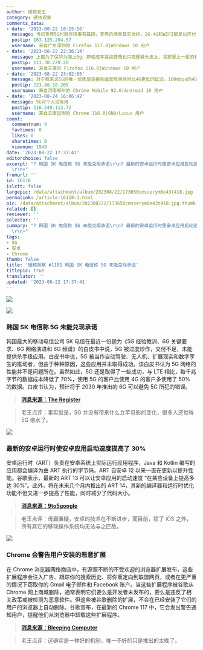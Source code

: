 ```yaml
---
author: 硬核老王
category: 硬核观察
comments_data:
- date: '2023-08-22 18:15:56'
  message: 当初宣传5G时就觉得事有蹊跷，宣传的场景其实光纤，2G-4G和WIFI都足以应付，强上5G只是徒增成本，真正需要5G的场景少之又少，不过当时发表的任何异议都会被一群乌合之众攻击，事实证明当初看衰5G是对的。
  postip: 163.125.204.57
  username: 来自广东深圳的 Firefox 117.0|Windows 10 用户
- date: '2023-08-22 22:36:14'
  message: 上面为了保华为强上5g，即使成本高运营商也只能硬着头皮上，我家里上一辈的科技盲劝都劝不听，天天赢麻了，一定要去用5g
  postip: 111.30.229.20
  username: 来自天津的 Firefox 116.0|Windows 10 用户
- date: '2023-08-22 23:02:05'
  message: 对于我来说5G的唯一优势是连接到运营商网络时比4G更低的延迟。100mbps的4G已经足够普通人使用了，可是实际速度根本达不到百兆，因为中国运营商用更高的覆盖率换取了更差的性能。
  postip: 223.88.18.205
  username: 来自河南郑州的 Chrome Mobile 92.0|Android 10 用户
- date: '2023-08-24 16:06:42'
  message: 5G对个人没有用
  postip: 116.249.112.72
  username: 来自云南昆明的 Chrome 116.0|GNU/Linux 用户
count:
  commentnum: 4
  favtimes: 0
  likes: 0
  sharetimes: 0
  viewnum: 1948
date: '2023-08-22 17:37:41'
editorchoice: false
excerpt: "? 韩国 SK 电信称 5G 未能兑现承诺\r\n? 最新的安卓运行时使安卓应用启动速度提高了 30%\r\n? Chrome 会警告用户安装的恶意扩展\r\n»
  \r\n»"
fromurl: ''
id: 16118
islctt: false
largepic: /data/attachment/album/202308/22/173650cmsserym0e43t418.jpg
permalink: /article-16118-1.html
pic: /data/attachment/album/202308/22/173650cmsserym0e43t418.jpg.thumb.jpg
related: []
reviewer: ''
selector: ''
summary: "? 韩国 SK 电信称 5G 未能兑现承诺\r\n? 最新的安卓运行时使安卓应用启动速度提高了 30%\r\n? Chrome 会警告用户安装的恶意扩展\r\n»
  \r\n»"
tags:
- 5G
- 安卓
- Chrome
thumb: false
title: '硬核观察 #1101 韩国 SK 电信称 5G 未能兑现承诺'
titlepic: true
translator: ''
updated: '2023-08-22 17:37:41'
---
```


![](/data/attachment/album/202308/22/173650cmsserym0e43t418.jpg)


![](/data/attachment/album/202308/22/173659fyq2c9la2qfye22a.jpg)


### 韩国 SK 电信称 5G 未能兑现承诺


韩国最大的移动电信公司 SK 电信在最近一份题为《5G 经验教训、6G 关键要求、6G 网络演进和 6G 频谱》的白皮书中说，5G 被过度炒作，交付不足，未能提供杀手级应用。白皮书中说，5G 被当作自动驾驶、无人机、扩展现实和数字孪生的推动者，但由于种种原因，这些应用并未取得成功。该白皮书认为 5G 网络的性能并不是问题所在。虽然如此，5G 还是取得了一些成功，与 LTE 相比，每千兆字节的数据成本降低了 70%，使用 5G 的客户比使用 4G 的客户多使用了 50% 的数据。白皮书认为，预计将于 2030 年推出的 6G 可以避免 5G 所犯的错误。



> 
> **[消息来源：The Register](https://www.theregister.com/2023/08/21/sk_telecom_5g_disappointed)**
> 
> 
> 



> 
> 老王点评：事实就是，5G 并没有带来什么立竿见影的变化，很多人还觉得 5G 缩水了。
> 
> 
> 


![](/data/attachment/album/202308/22/173710q12c3i1n1kffycd8.jpg)


### 最新的安卓运行时使安卓应用启动速度提高了 30%


安卓运行时（ART）负责在安卓系统上实际运行应用程序，Java 和 Kotlin 编写的应用都会编译为由 ART 执行的字节码。ART 自安卓 12 以来一直在更新以提升性能。谷歌表示，最新的 ART 13 可以让安卓应用的启动速度 “在某些设备上提高多达 30%”。此外，将在未来几个月内推出的 ART 14，其新的编译器和运行时优化功能不但又进一步提高了性能，同时减少了代码大小。



> 
> **[消息来源：9to5google](https://9to5google.com/2023/08/21/android-runtime-13-14-updates/)**
> 
> 
> 



> 
> 老王点评：毋庸置疑，安卓的技术在不断进步，而目前，除了 iOS 之外，所有其它的移动操作系统均无法与之匹敌。
> 
> 
> 


![](/data/attachment/album/202308/22/173726dyawyodyaoz5kdgw.jpg)


### Chrome 会警告用户安装的恶意扩展


在 Chrome 浏览器网络商店中，有源源不断的不受欢迎的浏览器扩展发布，这些扩展程序会注入广告、跟踪你的搜索历史、将你重定向到联盟网页，或者在更严重的情况下窃取你的 Gmail 电子邮件和 Facebook 账户。当这些扩展程序被谷歌从 Chrome 网上商城删除，通常表明它们要么是开发者未发布的，要么是违反了相关政策或被检测为恶意软件。但这些被谷歌删除的扩展，不会在已经安装了它们的用户的浏览器上自动删除。谷歌宣布，在最新的 Chrome 117 中，它会发出警告通知用户，提醒他们从浏览器中卸载这些扩展程序。



> 
> **[消息来源：Bleeping Computer](https://www.bleepingcomputer.com/news/google/google-chrome-to-warn-when-installed-extensions-are-malware/)**
> 
> 
> 



> 
> 老王点评：这确实是一种好的机制，唯一不好的只是推出的太晚了。
> 
> 
>
